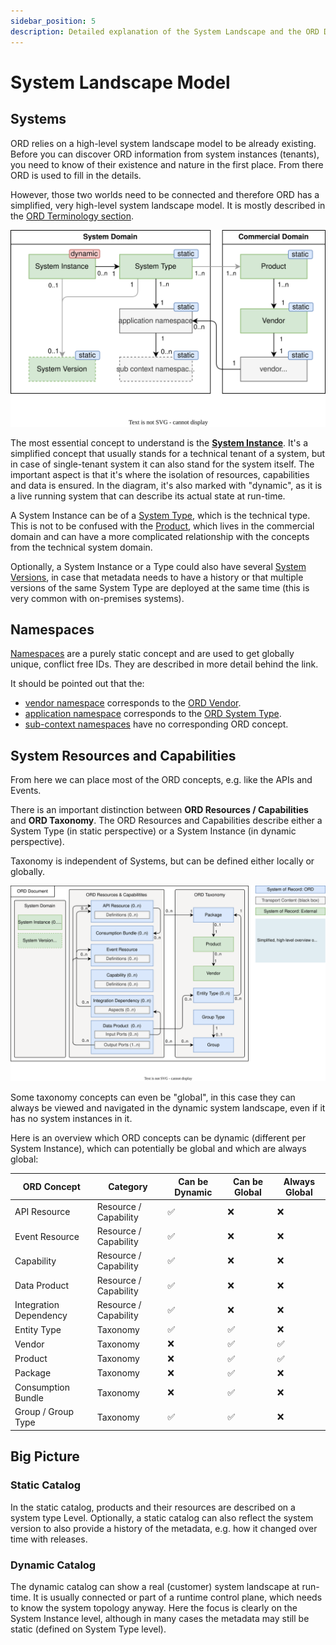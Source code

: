 ```yaml
---
sidebar_position: 5
description: Detailed explanation of the System Landscape and the ORD Data model.
---
```


# System Landscape Model

## Systems

ORD relies on a high-level system landscape model to be already existing.
Before you can discover ORD information from system instances (tenants), you need to know of their existence and nature in the first place.
From there ORD is used to fill in the details.

However, those two worlds need to be connected and therefore ORD has a simplified, very high-level system landscape model.
It is mostly described in the [ORD Terminology section](../../spec-v1/index.md#terminology).

![System and namespace concept overview](/img/system-landscape/system.drawio.svg)

The most essential concept to understand is the **[System Instance](../../spec-v1/index.md#def-system-instance)**.
It's a simplified concept that usually stands for a technical tenant of a system, but in case of single-tenant system it can also stand for the system itself.
The important aspect is that it's where the isolation of resources, capabilities and data is ensured.
In the diagram, it's also marked with "dynamic", as it is a live running system that can describe its actual state at run-time.

A System Instance can be of a [System Type](../../spec-v1/index.md#def-system-type), which is the technical type.
This is not to be confused with the [Product](../../spec-v1/index.md#def-product), which lives in the commercial domain and can have a more complicated relationship with the concepts from the technical system domain.

Optionally, a System Instance or a Type could also have several [System Versions](../../spec-v1/index.md#def-system-version), in case that metadata needs to have a history or that multiple versions of the same System Type are deployed at the same time (this is very common with on-premises systems).

## Namespaces

[Namespaces](../../spec-v1/index.md#namespaces) are a purely static concept and are used to get globally unique, conflict free IDs.
They are described in more detail behind the link.

It should be pointed out that the:
* [vendor namespace](../../spec-v1/index.md#vendor-namespace) corresponds to the [ORD Vendor](../../spec-v1/interfaces/document.md#vendor).
* [application namespace](../../spec-v1/index.md#application-namespace) corresponds to the [ORD System Type](../../spec-v1/index.md#def-system-type).
* [sub-context namespaces](../../spec-v1/index.md#subcontext-namespace) have no corresponding ORD concept.

## System Resources and Capabilities

From here we can place most of the ORD concepts, e.g. like the APIs and Events.

There is an important distinction between **ORD Resources / Capabilities** and **ORD Taxonomy**.
The ORD Resources and Capabilities describe either a System Type (in static perspective) or a System Instance (in dynamic perspective).

Taxonomy is independent of Systems, but can be defined either locally or globally.

<div style={{"text-align": "center"}}>

![ORD Data Model Overview](/img/ord-high-level-data-model.drawio.svg 'ORD Data Model Overview')

</div>

Some taxonomy concepts can even be "global", in this case they can always be viewed and navigated in the dynamic system landscape, even if it has no system instances in it.

Here is an overview which ORD concepts can be dynamic (different per System Instance), which can potentially be global and which are always global:

| ORD Concept            | Category              | Can be Dynamic | Can be Global | Always Global |
| ---------------------- | --------------------- | -------------- | ------------- | ------------- |
| API Resource           | Resource / Capability | ✅              | ❌             | ❌             |
| Event Resource         | Resource / Capability | ✅              | ❌             | ❌             |
| Capability             | Resource / Capability | ✅              | ❌             | ❌             |
| Data Product           | Resource / Capability | ✅              | ❌             | ❌             |
| Integration Dependency | Resource / Capability | ✅              | ❌             | ❌             |
| Entity Type            | Taxonomy              | ✅              | ✅             | ❌             |
| Vendor                 | Taxonomy              | ❌              | ✅             | ✅             |
| Product                | Taxonomy              | ❌              | ✅             | ✅             |
| Package                | Taxonomy              | ❌              | ✅             | ❌             |
| Consumption Bundle     | Taxonomy              | ❌              | ✅             | ❌             |
| Group / Group Type     | Taxonomy              | ✅              | ✅             | ❌             |

## Big Picture

### Static Catalog

In the static catalog, products and their resources are described on a system type Level.
Optionally, a static catalog can also reflect the system version to also provide a history of the metadata, e.g. how it changed over time with releases.

### Dynamic Catalog

The dynamic catalog can show a real (customer) system landscape at run-time.
It is usually connected or part of a runtime control plane, which needs to know the system topology anyway.
Here the focus is clearly on the System Instance level, although in many cases the metadata may still be static (defined on System Type level).

